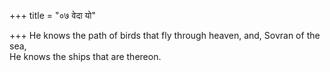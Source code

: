 +++
title = "०७ वेदा यो"

+++
He knows the path of birds that fly through heaven, and, Sovran of the sea,  
     He knows the ships that are thereon.